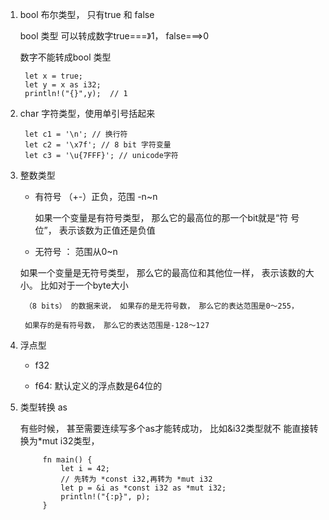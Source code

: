 1. bool 布尔类型， 只有true 和 false

   bool 类型 可以转成数字true===》1， false===>0

   数字不能转成bool 类型

        let x = true;
        let y = x as i32;
        println!("{}",y);  // 1

2. char 字符类型，使用单引号括起来

        let c1 = '\n'; // 换行符
        let c2 = '\x7f'; // 8 bit 字符变量
        let c3 = '\u{7FFF}'; // unicode字符

3. 整数类型

   + 有符号 （+-）正负，范围 -n~n

     如果一个变量是有符号类型， 那么它的最高位的那一个bit就是“符
号位”， 表示该数为正值还是负值

   + 无符号 ： 范围从0~n

   如果一个变量是无符号类型， 那么它的最高位和其他位一样， 表示该数的大小。 比如对于一个byte大小

        （8 bits） 的数据来说， 如果存的是无符号数， 那么它的表达范围是0～255， 
        
        如果存的是有符号数， 那么它的表达范围是-128～127

4. 浮点型

    + f32

    + f64: 默认定义的浮点数是64位的

5. 类型转换 as


   有些时候， 甚至需要连续写多个as才能转成功， 比如&i32类型就不
能直接转换为*mut i32类型，

            fn main() {
                let i = 42;
                // 先转为 *const i32,再转为 *mut i32
                let p = &i as *const i32 as *mut i32;
                println!("{:p}", p);
            }